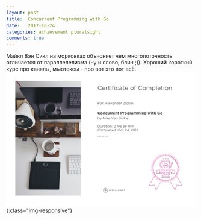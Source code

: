 ```yaml
---
layout: post
title:  Concurrent Programming with Go
date:   2017-10-24
categories: achievement pluralsight
comments: true
---
```

Майкл Вэн Сикл на морковках объясняет чем многопоточность отличается от параллелелизма (ну и слово, блин ;)). Хороший короткий курс про каналы, мьютексы - про вот это вот всё.
![Certificate of completion](/assets/img/PS4127-2.jpg){:class="img-responsive"}